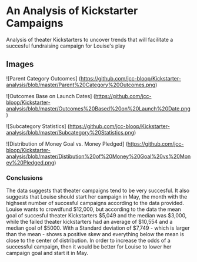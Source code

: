 # An Analysis of Kickstarter Campaigns
Analysis of theater Kickstarters to uncover trends that will facilitate a succesful fundraising campaign for Louise's play 
## Images
![Parent Category Outcomes] (https://github.com/jcc-bloop/Kickstarter-analysis/blob/master/Parent%20Category%20Outcomes.png)

![Outcomes Base on Launch Dates] (https://github.com/jcc-bloop/Kickstarter-analysis/blob/master/Outcomes%20Based%20on%20Launch%20Date.png) 

![Subcategory Statistics] (https://github.com/jcc-bloop/Kickstarter-analysis/blob/master/Subcategory%20Statistics.png) 

![Distribution of Money Goal vs. Money Pledged] (https://github.com/jcc-bloop/Kickstarter-analysis/blob/master/Distibution%20of%20Money%20Goal%20vs%20Money%20Pledged.png) 
### Conclusions 
The data suggests that theater campaigns tend to be very succesful. It also suggests that Louise should start her campaign in May, the month with the highsest number of succesful campaigns according to the data provided. Louise wants to crowdfund $12,000, but according to the data the mean goal of succesful theater Kickstarters $5,049 and the median was $3,000, while the failed theater kickstarters had an average of $10,554 and a median goal of $5000.  With a Standard deviation of $7,749 - which is larger than the mean - shows a positive skew and everything below the mean is close to the center of distribution. In order to increase the odds of a successful campaign, then it would be better for Louise to lower her campaign goal and start it in May. 
